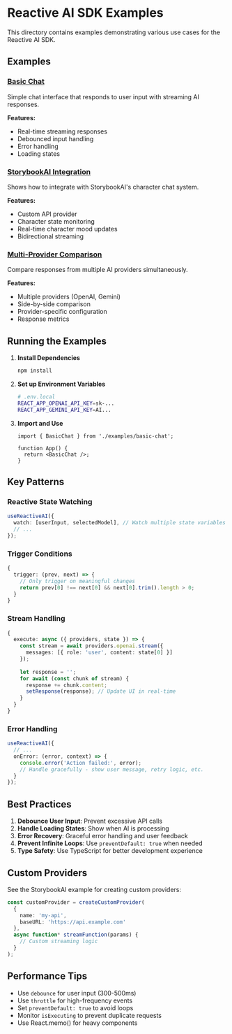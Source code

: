# Reactive AI SDK Examples

This directory contains examples demonstrating various use cases for the Reactive AI SDK.

## Examples

### [Basic Chat](./basic-chat.tsx)
Simple chat interface that responds to user input with streaming AI responses.

**Features:**
- Real-time streaming responses
- Debounced input handling
- Error handling
- Loading states

### [StorybookAI Integration](./storybookai-integration.tsx)
Shows how to integrate with StorybookAI's character chat system.

**Features:**
- Custom API provider
- Character state monitoring
- Real-time character mood updates
- Bidirectional streaming

### [Multi-Provider Comparison](./multi-provider.tsx)
Compare responses from multiple AI providers simultaneously.

**Features:**
- Multiple providers (OpenAI, Gemini)
- Side-by-side comparison
- Provider-specific configuration
- Response metrics

## Running the Examples

1. **Install Dependencies**
   ```bash
   npm install
   ```

2. **Set up Environment Variables**
   ```bash
   # .env.local
   REACT_APP_OPENAI_API_KEY=sk-...
   REACT_APP_GEMINI_API_KEY=AI...
   ```

3. **Import and Use**
   ```tsx
   import { BasicChat } from './examples/basic-chat';
   
   function App() {
     return <BasicChat />;
   }
   ```

## Key Patterns

### Reactive State Watching
```typescript
useReactiveAI({
  watch: [userInput, selectedModel], // Watch multiple state variables
  // ...
});
```

### Trigger Conditions
```typescript
{
  trigger: (prev, next) => {
    // Only trigger on meaningful changes
    return prev[0] !== next[0] && next[0].trim().length > 0;
  }
}
```

### Stream Handling
```typescript
{
  execute: async ({ providers, state }) => {
    const stream = await providers.openai.stream({
      messages: [{ role: 'user', content: state[0] }]
    });
    
    let response = '';
    for await (const chunk of stream) {
      response += chunk.content;
      setResponse(response); // Update UI in real-time
    }
  }
}
```

### Error Handling
```typescript
useReactiveAI({
  // ...
  onError: (error, context) => {
    console.error('Action failed:', error);
    // Handle gracefully - show user message, retry logic, etc.
  }
});
```

## Best Practices

1. **Debounce User Input**: Prevent excessive API calls
2. **Handle Loading States**: Show when AI is processing
3. **Error Recovery**: Graceful error handling and user feedback
4. **Prevent Infinite Loops**: Use `preventDefault: true` when needed
5. **Type Safety**: Use TypeScript for better development experience

## Custom Providers

See the StorybookAI example for creating custom providers:

```typescript
const customProvider = createCustomProvider(
  {
    name: 'my-api',
    baseURL: 'https://api.example.com'
  },
  async function* streamFunction(params) {
    // Custom streaming logic
  }
);
```

## Performance Tips

- Use `debounce` for user input (300-500ms)
- Use `throttle` for high-frequency events
- Set `preventDefault: true` to avoid loops
- Monitor `isExecuting` to prevent duplicate requests
- Use React.memo() for heavy components